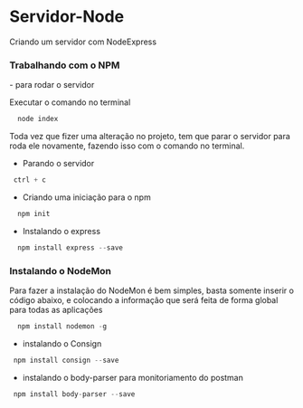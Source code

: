 <h1>Servidor-Node</h1>

 <p>Criando um servidor com NodeExpress</p>

<h3>Trabalhando com o NPM</h3>
 - para rodar o servidor
<p>Executar o comando no terminal</p>

~~~JavaScript
  node index
~~~
<p>Toda vez que fizer uma alteração no projeto, tem que parar o servidor para roda ele novamente, fazendo isso com o comando no terminal.</p>

 - Parando o servidor
 ~~~JavaScript
  ctrl + c
~~~

 - Criando uma iniciação para o npm
~~~JavaScript
  npm init
~~~

 - Instalando o express
~~~JavaScript
  npm install express --save
~~~

<h3>Instalando o NodeMon</h3>

Para fazer a instalação do NodeMon é bem simples, basta somente inserir o código abaixo, e colocando a informação que será feita de forma global para todas as aplicações

~~~JavaScript
  npm install nodemon -g
~~~

 - instalando o Consign
 ~~~JavaScript
  npm install consign --save
~~~

 - instalando o body-parser para monitoriamento do postman
 ~~~JavaScript
  npm install body-parser --save
~~~


